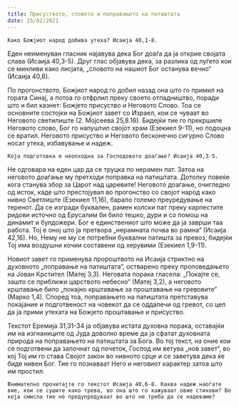 ```yaml
---
title: Присуството, словото и поправањето на патиштата 
date: 15/02/2021
---
```


`Како Божјиот народ добива утеха? Исаија 40,1-8.`

Еден неименуван гласник најавува дека Бог доаѓа да ја открие својата слава (Исаија 40,3-5). Друг глас објавува дека, за разлика од луѓето кои се минливи како лисјата, „словото на нашиот Бог останува вечно“ (Исаија 40,8).

По прогонството, Божјиот народ го добил назад она што го примил на гората Синај, а потоа го отфрлил преку своето отпадништво, поради што и бил казнет: Божјето присуство и Неговото Слово. Тоа се основните состојки на Божјиот завет со Израел, кои се чуваат во Неговото светилиште (2. Мојсеева 25,8.16). Бидејќи тие го прекршиле Неговото слово, Бог го напуштил својот храм (Езекиел 9-11), но подоцна се вратил. Неговото присуство и Неговото бесконечно сигурно Слово носат утеха, избавување и надеж.

`Која подготовка е неопходна за Господовото доаѓање? Исаија 40,3-5.`

Не одговара на еден цар да се труцка по нерамен пат. Затоа на неговото доаѓање му претходи поправка на патиштата. Дотолку повеќе кога станува збор за Царот над царевите! Неговото доаѓање, очигледно од исток, каде што престојувал во прогонство со својот народ како нивно Светлиште (Езекиел 11,16), барало големо преуредување на теренот. Да се изгради буквален, рамен колски пат преку карпестите ридови источно од Ерусалим би било тешко, дури и со помош на динамит и булдожери. Бог е единствениот што може да ја заврши таа работа. Тој е оној што ја претвора „нерамната почва во рамна“ (Исаија 42,16). Но, Нему не му се потребни буквални патишта за превоз, бидејќи Тој има воздушни кочии составени од херувими (Езекиел 1,9-11).

Новиот завет го применува пророштвото на Исаија стриктно на духовното „поправање на патиштата“, остварено преку проповедањето на Јован Крстител (Матеј 3,3). Неговата порака гласела: „Покајте се, зашто се приближи царството небесно“ (Матеј 3,2), а неговото крштавање било „покајно крштавање за проштавање на гревовите“ (Марко 1,4). Според тоа, поправањето на патиштата претставува покајание и подготвеност на човекот да се оддалечи од гревот, со цел да ја прими утехата на Божјето проштавање и присуство.

Текстот Еремија 31,31-34 ја објавува истата духовна порака, оставајќи им на изгнаниците од Јуда доволно време да ја сфатат духовната природа на поправањето на патиштата за Бога. Во тој текст, на оние кои се подготвени да започнат од почеток, Господ им ветува „нов завет“, во кој Тој им го става Својот закон во нивното срце и се заветува дека ќе биде нивен Бог. Тие го познаваат Него и неговиот карактер затоа што им простил.

`Внимателно прочитајте го текстот Исаија 40,6-8. Каква надеж наоѓате вие, кои се сушите како трева, во она што го кажуваат овие стихови? Во која смисла тие нè предупредуваат во што не треба да се надеваме?`
